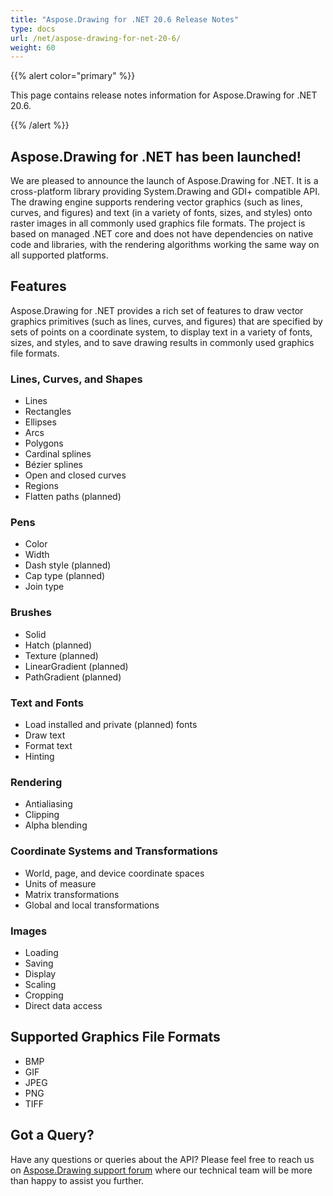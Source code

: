 ```yaml
---
title: "Aspose.Drawing for .NET 20.6 Release Notes"
type: docs
url: /net/aspose-drawing-for-net-20-6/
weight: 60
---
```


{{% alert color="primary" %}} 

This page contains release notes information for Aspose.Drawing for .NET 20.6.

{{% /alert %}} 
## **Aspose.Drawing for .NET has been launched!**
We are pleased to announce the launch of Aspose.Drawing for .NET. It is a cross-platform library providing System.Drawing and GDI+ compatible API. The drawing engine supports rendering vector graphics (such as lines, curves, and figures) and text (in a variety of fonts, sizes, and styles) onto raster images in all commonly used graphics file formats. The project is based on managed .NET core and does not have dependencies on native code and libraries, with the rendering algorithms working the same way on all supported platforms.
## **Features**
Aspose.Drawing for .NET provides a rich set of features to draw vector graphics primitives (such as lines, curves, and figures) that are specified by sets of points on a coordinate system, to display text in a variety of fonts, sizes, and styles, and to save drawing results in commonly used graphics file formats.
### **Lines, Curves, and Shapes**
- Lines
- Rectangles
- Ellipses
- Arcs
- Polygons
- Cardinal splines
- Bézier splines
- Open and closed curves
- Regions
- Flatten paths (planned)
### **Pens**
- Color
- Width
- Dash style (planned)
- Cap type (planned)
- Join type
### **Brushes**
- Solid
- Hatch (planned)
- Texture (planned)
- LinearGradient (planned)
- PathGradient (planned)
### **Text and Fonts**
- Load installed and private (planned) fonts
- Draw text
- Format text
- Hinting
### **Rendering**
- Antialiasing
- Clipping
- Alpha blending
### **Coordinate Systems and Transformations**
- World, page, and device coordinate spaces
- Units of measure
- Matrix transformations
- Global and local transformations
### **Images**
- Loading
- Saving
- Display
- Scaling
- Cropping
- Direct data access
## **Supported Graphics File Formats**
- BMP
- GIF
- JPEG
- PNG
- TIFF
## **Got a Query?**
Have any questions or queries about the API? Please feel free to reach us on [Aspose.Drawing support forum](https://forum.aspose.com/c/drawing) where our technical team will be more than happy to assist you further.

